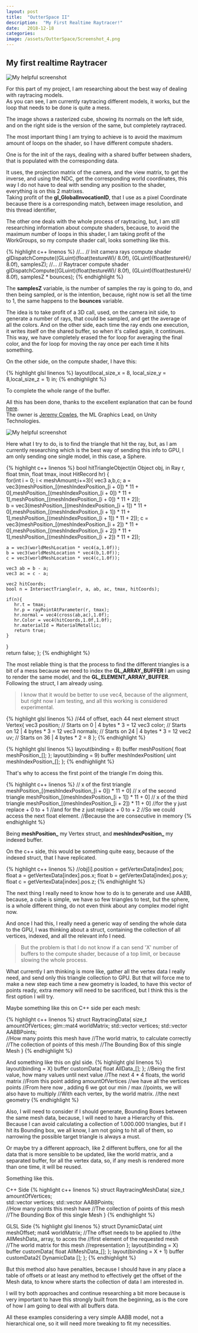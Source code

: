 ```yaml
---
layout: post
title:  "OutterSpace II"
description:  "My First Realtime Raytracer!"
date:   2018-12-18
categories: 
image: /assets/OutterSpace/Screenshot_4.png
---
```

## My first realtime Raytracer  

![My helpful screenshot](/assets/OutterSpace/Screenshot_4.png)

For this part of my project, I am researching about the best way of dealing with raytracing models.  
As you can see, I am currently raytracing different models, it works, but the loop that needs to be done is quite a mess.  

The image shows a rasterized cube, showing its normals on the left side, and on the right side is the version of the same, but completely raytraced.

The most important thing I am trying to achieve is to avoid the maximum amount of loops on the shader, so I have different compute shaders.  

One is for the init of the rays, dealing with a shared buffer between shaders, that is populated with the corresponding data.  

It uses, the projection matrix of the camera, and the view matrix, to get the inverse, and using the NDC, get the corresponding world coordinates, this way I do not have to deal with sending any position to the shader, everything is on this 2 matrixes.  
Taking profit of the **gl_GlobalInvocationID**, that I use as a pixel Coordinate because there is a corresponding match, between image
resolution, and this thread identifier,

The other one deals with the whole process of raytracing, but, I am still researching information about compute shaders, because, to avoid 
the maximum number of loops in this shader, I am taking profit of the WorkGroups, so my compute shader call, looks something like this.

{% highlight c++ linenos %}
//...
// Init camera rays compute shader
glDispatchCompute((GLuint)(float(testureW)/ 8.0f), (GLuint)(float(testureH)/ 8.0f), samplesZ);
//...
// Raytracer compute shader
glDispatchCompute((GLuint)(float(testureW)/ 8.0f), (GLuint)(float(testureH)/ 8.0f), samplesZ * bounces);
{% endhighlight %}	

The **samplesZ** variable, is the number of samples the ray is going to do, and then being sampled, or is the intention, because, right now
is set all the time to 1, the same happens to the **bounces** variable.  

The idea is to take profit of a 3D call, used, on the camera init side, to generate a number of rays, that could be sampled, and get
the average of all the colors. And on the other side, each time the ray ends one execution, it writes itself on the shared buffer, so
when it's called again, it continues. This way, we have completely erased the for loop for averaging the final color, and the for loop for moving the ray once per each time it hits something.

On the other side, on the compute shader, I have this:

{% highlight glsl linenos %}
layout(local_size_x = 8, local_size_y = 8,local_size_z = 1) in;
{% endhighlight %}	

To complete the whole range of the buffer.

All this has been done, thanks to the excellent explanation that can be found [here](https://medium.com/@jcowles/gpu-ray-tracing-in-one-weekend-3e7d874b3b0f).  
The owner is [Jeremy Cowles](https://medium.com/@jcowles), the ML Graphics Lead, on Unity Technologies.


![My helpful screenshot](/assets/OutterSpace/Screenshot_5.png)

Here what I try to do, is to find the triangle that hit the ray, but, as I am currently researching which is the best way of 
sending this info to GPU, I am only sending one single model, in this case, a Sphere.

{% highlight c++ linenos %}
bool hitTriangleObject(in Object obj, in Ray r, float tmin, float tmax, inout HitRecord hr) {  
  for(int i = 0; i < meshAmount;i+=3){
    vec3 a,b,c;
    a = vec3(meshPosition_[(meshIndexPosition_[i + 0]) * 11 + 0],meshPosition_[(meshIndexPosition_[i + 0]) * 11 + 1],meshPosition_[(meshIndexPosition_[i + 0]) * 11 + 2]);	
    b = vec3(meshPosition_[(meshIndexPosition_[i + 1]) * 11 + 0],meshPosition_[(meshIndexPosition_[i + 1]) * 11 + 1],meshPosition_[(meshIndexPosition_[i + 1]) * 11 + 2]);
    c = vec3(meshPosition_[(meshIndexPosition_[i + 2]) * 11 + 0],meshPosition_[(meshIndexPosition_[i + 2]) * 11 + 1],meshPosition_[(meshIndexPosition_[i + 2]) * 11 + 2]);
    
    a = vec3(worldMeshLocation * vec4(a,1.0f));
    b = vec3(worldMeshLocation * vec4(b,1.0f));
    c = vec3(worldMeshLocation * vec4(c,1.0f));
    
    vec3 ab = b - a;
    vec3 ac = c - a;
    
    vec2 hitCoords;
    bool n = IntersectTriangle(r, a, ab, ac, tmax, hitCoords);
    		
    if(n){		  
       hr.t = tmax;
       hr.p = rayPointAtParameter(r, tmax);
       hr.normal = vec4(cross(ab,ac),1.0f);
       hr.Color = vec4(hitCoords,1.0f,1.0f);
       hr.materialId = MaterialMetallic;
       return true;		   		  
    }								
  }       			
return false;
};
{% endhighlight %}	

The most reliable thing is that the process to find the different triangles is a bit of a mess because we need to index
the **GL_ARRAY_BUFFER** I am using to render the same model, and the **GL_ELEMENT_ARRAY_BUFFER**.
Following the struct, I am already using.

> I know that it would be better to use vec4, because of the alignment, but right now I am testing, and all this working is considered 
experimental.

{% highlight glsl linenos %}
//44 of offset, each 44 next element
struct Vertex{ 
	vec3 position; // Starts on 0  | 4 bytes * 3 = 12
	vec3 color;    // Starts on 12 | 4 bytes * 3 = 12
	vec3 normals;  // Starts on 24 | 4 bytes * 3 = 12
	vec2 uv;       // Starts on 36 | 4 bytes * 2 = 8
};
{% endhighlight %}	



{% highlight glsl linenos %}
layout(binding = 8) buffer meshPosition{
	float meshPosition_[];
};
layout(binding = 9) buffer meshIndexPosition{
	uint meshIndexPosition_[];
};
{% endhighlight %}	

That's why to access the first point of the triangle I'm doing this.

{% highlight c++ linenos %}
// x of the first triangle
meshPosition_[(meshIndexPosition_[i + 0]) * 11 + 0]
// x of the second triangle
meshPosition_[(meshIndexPosition_[i + 1]) * 11 + 0]
// x of the third triangle
meshPosition_[(meshIndexPosition_[i + 2]) * 11 + 0]
//for the y just replace + 0 to + 1
//and for the z just replace + 0 to + 2
//So we could access the next float element.
//Because the are consecutive in memory
{% endhighlight %}	

Being **meshPosition_** my Vertex struct, and **meshIndexPosition_** my indexed buffer.  

On the c++ side, this would be something quite easy, because of the indexed struct, that I have replicated.

{% highlight c++ linenos %}
//obj[i].position = getVertexData[index].pos;
float a = getVertexData[index].pos.x;
float b = getVertexData[index].pos.y;
float c = getVertexData[index].pos.z;
{% endhighlight %}	



The next thing I really need to know how to do is to generate and use AABB, because, a cube is simple, we have so few triangles to test, but the sphere, is a whole different thing, do not even think about any complex model right now.  

And once I had this, I really need a generic way of sending the whole data to the GPU, I was thinking about a struct, containing
the collection of all vertices, indexed, and all the relevant info I need.  

> But the problem is that I do not know if a can send 'X' number of buffers to the compute shader, because of a top limit, or because
slowing the whole process.  

What currently I am thinking is more like, gather all the vertex data I really need, and send only this triangle collection to GPU. But that will force me to make a new step each time a new geometry is loaded, to have this vector of points ready, extra memory will need to be sacrificed, but I think this is the first option I will try.

Maybe something like this on C++ side per each mesh:


{% highlight c++ linenos %}
struct RaytracingData{
	size_t amountOfVertices;
	glm::mat4 worldMatrix;
	std::vector<float> vertices;
	std::vector<float> AABBPoints;	
	//How many points this mesh have
	//The world matrix, to calculate correctly
	//The collection of points of this mesh
	//The Bounding Box of this single Mesh
}
{% endhighlight %}	

And something like this on glsl side.
{% highlight glsl linenos %}
layout(binding = X) buffer customData{
	float AllData_[];
};
//Being the first value, how many values until next value
//The next 4 * 4 floats, the world matrix
//From this point adding amountOfVertices
//we have all the vertices points
//From here now , adding 6 we got our min / max
//points, we will also have to multiply
//With each vertex, by the world matrix.
//the next geometry
{% endhighlight %}	


Also, I will need to consider if I should generate, Bounding Boxes between the same mesh data, because, I will need to have a Hierarchy of this.
Because I can avoid calculating a collection of 1.000.000 triangles, but if I hit its Bounding box, we all know, I am not going to hit all of them, so
narrowing the possible target triangle is always a must.

Or maybe try a different approach, like 2 different buffers, one for all the data that is more sensible to be updated, like the world matrix, and a 
separated buffer, for all the vertex data, so, if any mesh is rendered more than one time, it will be reused.  

Something like this.  

C++ Side
{% highlight c++ linenos %}
struct RaytracingMeshData{
	size_t amountOfVertices;	
	std::vector<float> vertices;
	std::vector<float> AABBPoints;	
	//How many points this mesh have
	//The collection of points of this mesh
	//The Bounding Box of this single Mesh
}
{% endhighlight %}	


GLSL Side
{% highlight glsl linenos %}
struct DynamicData{
	uint meshOffset;
	mat4 worldMatrix;
	//The offset needs to be applied to 
	//the AllMeshData_ array, to acces the
	//first element of the requested mesh
	//The world matrix for this mesh
	//representation
};
layout(binding = X) buffer customData{
	float AllMeshData_[];
};
layout(binding = X + 1) buffer customData2{
	DynamicData [];
};
{% endhighlight %}	

But this method also have penalties, because I should have in any place a table of offsets or at least any method to effectively get the offset 
of the Mesh data, to know where starts the collection of data I am interested in.

I will try both approaches and continue researching a bit more because is very important to have this strongly built from the beginning, as is the core
of how I am going to deal with all buffers data.


All these examples considering a very simple AABB model, not a hierarchical one, so it will need more tweaking to fit my necessities.

